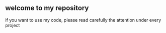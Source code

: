 welcome to my repository
-------
if you want to use my code, please read carefully the attention under every project 
